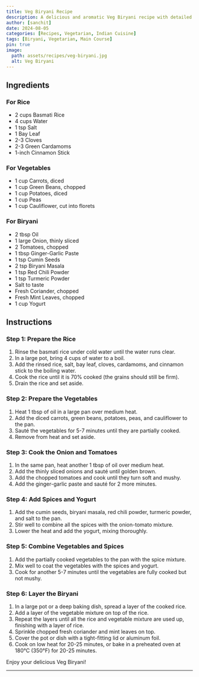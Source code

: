 ```yaml
---
title: Veg Biryani Recipe
description: A delicious and aromatic Veg Biryani recipe with detailed instructions and images.
author: [sanchit]
date: 2024-08-05
categories: [Recipes, Vegetarian, Indian Cuisine]
tags: [Biryani, Vegetarian, Main Course]
pin: true
image:
  path: assets/recipes/veg-biryani.jpg
  alt: Veg Biryani
---
```



## Ingredients

### For Rice
- 2 cups Basmati Rice
- 4 cups Water
- 1 tsp Salt
- 1 Bay Leaf
- 2-3 Cloves
- 2-3 Green Cardamoms
- 1-inch Cinnamon Stick

### For Vegetables
- 1 cup Carrots, diced
- 1 cup Green Beans, chopped
- 1 cup Potatoes, diced
- 1 cup Peas
- 1 cup Cauliflower, cut into florets

### For Biryani
- 2 tbsp Oil
- 1 large Onion, thinly sliced
- 2 Tomatoes, chopped
- 1 tbsp Ginger-Garlic Paste
- 1 tsp Cumin Seeds
- 2 tsp Biryani Masala
- 1 tsp Red Chili Powder
- 1 tsp Turmeric Powder
- Salt to taste
- Fresh Coriander, chopped
- Fresh Mint Leaves, chopped
- 1 cup Yogurt

## Instructions

### Step 1: Prepare the Rice

1. Rinse the basmati rice under cold water until the water runs clear.
2. In a large pot, bring 4 cups of water to a boil.
3. Add the rinsed rice, salt, bay leaf, cloves, cardamoms, and cinnamon stick to the boiling water.
4. Cook the rice until it is 70% cooked (the grains should still be firm).
5. Drain the rice and set aside.

### Step 2: Prepare the Vegetables

1. Heat 1 tbsp of oil in a large pan over medium heat.
2. Add the diced carrots, green beans, potatoes, peas, and cauliflower to the pan.
3. Sauté the vegetables for 5-7 minutes until they are partially cooked.
4. Remove from heat and set aside.

### Step 3: Cook the Onion and Tomatoes

1. In the same pan, heat another 1 tbsp of oil over medium heat.
2. Add the thinly sliced onions and sauté until golden brown.
3. Add the chopped tomatoes and cook until they turn soft and mushy.
4. Add the ginger-garlic paste and sauté for 2 more minutes.

### Step 4: Add Spices and Yogurt

1. Add the cumin seeds, biryani masala, red chili powder, turmeric powder, and salt to the pan.
2. Stir well to combine all the spices with the onion-tomato mixture.
3. Lower the heat and add the yogurt, mixing thoroughly.


### Step 5: Combine Vegetables and Spices

1. Add the partially cooked vegetables to the pan with the spice mixture.
2. Mix well to coat the vegetables with the spices and yogurt.
3. Cook for another 5-7 minutes until the vegetables are fully cooked but not mushy.

### Step 6: Layer the Biryani

1. In a large pot or a deep baking dish, spread a layer of the cooked rice.
2. Add a layer of the vegetable mixture on top of the rice.
3. Repeat the layers until all the rice and vegetable mixture are used up, finishing with a layer of rice.
4. Sprinkle chopped fresh coriander and mint leaves on top.
5. Cover the pot or dish with a tight-fitting lid or aluminum foil.
6. Cook on low heat for 20-25 minutes, or bake in a preheated oven at 180°C (350°F) for 20-25 minutes.


Enjoy your delicious Veg Biryani!

---
